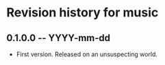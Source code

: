 # Revision history for music

## 0.1.0.0 -- YYYY-mm-dd

* First version. Released on an unsuspecting world.
